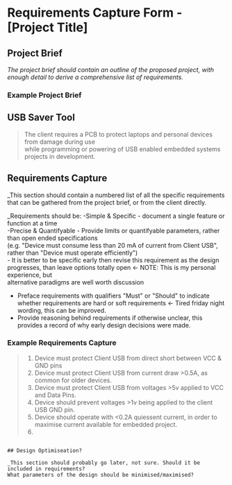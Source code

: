 # Requirements Capture Form - [Project Title]


## Project Brief
_The project brief should contain an outline of the proposed project, with enough detail to derive a comprehensive list of requirements._

### Example Project Brief
## USB Saver Tool

>
> The client requires a PCB to protect laptops and personal devices from damage during use <br>
> while programming or powering of USB enabled embedded systems projects in development.
>

## Requirements Capture

_This section should contain a numbered list of all the specific requirements that can be gathered from the project brief, or from the client directly.

_Requirements should be:
-Simple & Specific - document a single feature or function at a time                                           <br>
-Precise & Quantifyable - Provide limits or quantifyable parameters, rather than open ended specifications      <br>
    (e.g. "Device must consume less than 20 mA of current from Client USB", rather than "Device must operate efficiently")      <br>
    - It is better to be specific early then revise this requirement as the design progresses, than leave options totally open <- NOTE: This is my personal experience, but <br> alternative paradigms are well worth discussion<br>
- Preface requirements with qualifiers "Must" or "Should" to indicate whether requirements are hard or soft requirements <- Tired friday night wording, this can be improved.<br>
- Provide reasoning behind requirements if otherwise unclear, this provides a record of why early design decisions were made.<br>


### Example Requirements Capture

>
> 1. Device must protect Client USB from direct short between VCC & GND pins                                          <br>
> 2. Device must protect Client USB from current draw >0.5A, as common for older devices.                             <br>
> 3. Device must protect Client USB from voltages >5v applied to VCC and Data Pins.                                   <br>
> 4. Device should prevent voltages >1v being applied to the client USB GND pin.                                      <br>
> 5. Device should operate with <0.2A quiessent current, in order to maximise current available for embedded project. <br>
> 6. 

```

## Design Optimiseation?

_This section should probably go later, not sure. Should it be included in requirements?
What parameters of the design should be minimised/maximised?
